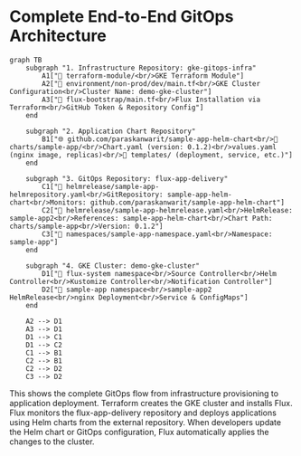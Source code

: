 # Complete End-to-End GitOps Architecture

```mermaid
graph TB
    subgraph "1. Infrastructure Repository: gke-gitops-infra"
        A1["📁 terraform-module/<br/>GKE Terraform Module"]
        A2["📁 environment/non-prod/dev/main.tf<br/>GKE Cluster Configuration<br/>Cluster Name: demo-gke-cluster"]
        A3["📁 flux-bootstrap/main.tf<br/>Flux Installation via Terraform<br/>GitHub Token & Repository Config"]
    end
    
    subgraph "2. Application Chart Repository"
        B1["🌐 github.com/paraskanwarit/sample-app-helm-chart<br/>📁 charts/sample-app/<br/>Chart.yaml (version: 0.1.2)<br/>values.yaml (nginx image, replicas)<br/>📁 templates/ (deployment, service, etc.)"]
    end
    
    subgraph "3. GitOps Repository: flux-app-delivery"
        C1["📁 helmrelease/sample-app-helmrepository.yaml<br/>GitRepository: sample-app-helm-chart<br/>Monitors: github.com/paraskanwarit/sample-app-helm-chart"]
        C2["📁 helmrelease/sample-app-helmrelease.yaml<br/>HelmRelease: sample-app2<br/>References: sample-app-helm-chart<br/>Chart Path: charts/sample-app<br/>Version: 0.1.2"]
        C3["📁 namespaces/sample-app-namespace.yaml<br/>Namespace: sample-app"]
    end
    
    subgraph "4. GKE Cluster: demo-gke-cluster"
        D1["🔄 flux-system namespace<br/>Source Controller<br/>Helm Controller<br/>Kustomize Controller<br/>Notification Controller"]
        D2["🚀 sample-app namespace<br/>sample-app2 HelmRelease<br/>nginx Deployment<br/>Service & ConfigMaps"]
    end
    
    A2 --> D1
    A3 --> D1
    D1 --> C1
    D1 --> C2
    C1 --> B1
    C2 --> B1
    C2 --> D2
    C3 --> D2
```

This shows the complete GitOps flow from infrastructure provisioning to application deployment. Terraform creates the GKE cluster and installs Flux. Flux monitors the flux-app-delivery repository and deploys applications using Helm charts from the external repository. When developers update the Helm chart or GitOps configuration, Flux automatically applies the changes to the cluster. 